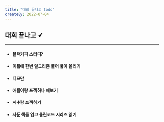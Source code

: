```yaml
---
title: "대회 끝나고 todo"
createBy: 2022-07-04
---
```

 
## 대회 끝나고 ✔
---
- #### 블랙커피 스터디? 
- #### 이틀에 한번 알고리즘 풀어 풀이 올리기
- #### 디프만
- #### 애들이랑 프젝하나 해보기
- #### 지수랑 프젝하기
- #### 사둔 책들 읽고 클린코드 시리즈 읽기